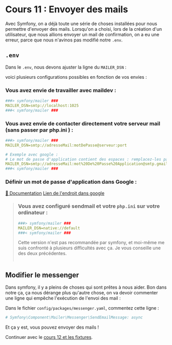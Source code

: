 # Cours 11 : Envoyer des mails
Avec Symfony, on a déjà toute une série de choses installées pour nous permettre d'envoyer des mails. Lorsqu'on a choisi, lors de la création d'un utilisateur, que nous allions envoyer un mail de confirmation, on a eu une erreur, parce que nous n'avinos pas modifié notre `.env`.

## `.env`
Dans le `.env`, nous devons ajuster la ligne du `MAILER_DSN` :

voici plusieurs configurations possibles en fonction de vos envies :


### Vous avez envie de travailler avec maildev :

```yaml
###> symfony/mailer ###
MAILER_DSN=smtp://localhost:1025
###< symfony/mailer ###
```
### Vous avez envie de contacter directement votre serveur mail (sans passer par php.ini ) :

```yaml
###> symfony/mailer ###
MAILER_DSN=smtp://adresseMail:motDePasse@serveur:port

# Exemple avec google :
# Le mot de passe d'application contient des espaces : remplacez-les par %20
MAILER_DSN=smtp://adresseMail:mot%20De%20Passe%20Application@smtp.gmail.com:587
###< symfony/mailer ###
```

### Définir un mot de passe d'application dans Google :
[📜 Documentation](https://support.google.com/accounts/answer/185833?sjid=14123049008653734251-EU)
[Lien de l'endroit dans google](https://myaccount.google.com/apppasswords)

>### Vous avez configuré sendmail et votre `php.ini` sur votre ordinateur :
>
> ```yaml
> ###> symfony/mailer ###
> MAILER_DSN=native://default
> ###< symfony/mailer ###
> ```
> Cette version n'est pas recommandée par symfony, et moi-même me suis confronté à plusieurs difficultés avec ça. Je vous conseille une des deux précédentes.
> <br>
> <br>


## Modifier le messenger

Dans symfony, il y a pleins de choses qui sont prêtes à nous aider. Bon dans notre ça, ça nous dérange plus qu'autre chose, on va devoir commenter une ligne qui empêche l'exécution de l'envoi des mail :

Dans le fichier `config/packages/messenger.yaml`, commentez cette ligne :

```yaml
# Symfony\Component\Mailer\Messenger\SendEmailMessage: async
```

Et ça y est, vous pouvez envoyer des mails ! 

Continuer avec le [cours 12 et les fixtures](<20 cours 12 - Fixtures.md>).